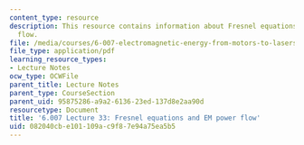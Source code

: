 ```yaml
---
content_type: resource
description: This resource contains information about Fresnel equations and EM power
  flow.
file: /media/courses/6-007-electromagnetic-energy-from-motors-to-lasers-spring-2011/082040cbe101109ac9f87e94a75ea5b5_MIT6_007S11_lec33.pdf
file_type: application/pdf
learning_resource_types:
- Lecture Notes
ocw_type: OCWFile
parent_title: Lecture Notes
parent_type: CourseSection
parent_uid: 95875286-a9a2-6136-23ed-137d8e2aa90d
resourcetype: Document
title: '6.007 Lecture 33: Fresnel equations and EM power flow'
uid: 082040cb-e101-109a-c9f8-7e94a75ea5b5
---
```

